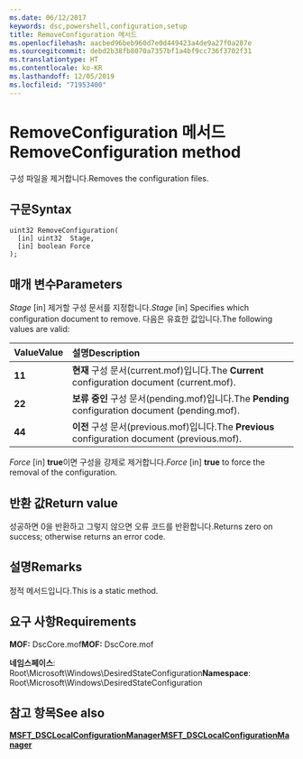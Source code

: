 ```yaml
---
ms.date: 06/12/2017
keywords: dsc,powershell,configuration,setup
title: RemoveConfiguration 메서드
ms.openlocfilehash: aacbed96beb960d7e0d449423a4de9a27f0a287e
ms.sourcegitcommit: debd2b38fb8070a7357bf1a4bf9cc736f3702f31
ms.translationtype: HT
ms.contentlocale: ko-KR
ms.lasthandoff: 12/05/2019
ms.locfileid: "71953400"
---
```

# <a name="removeconfiguration-method"></a><span data-ttu-id="3f835-103">RemoveConfiguration 메서드</span><span class="sxs-lookup"><span data-stu-id="3f835-103">RemoveConfiguration method</span></span>

<span data-ttu-id="3f835-104">구성 파일을 제거합니다.</span><span class="sxs-lookup"><span data-stu-id="3f835-104">Removes the configuration files.</span></span>

## <a name="syntax"></a><span data-ttu-id="3f835-105">구문</span><span class="sxs-lookup"><span data-stu-id="3f835-105">Syntax</span></span>

```mof
uint32 RemoveConfiguration(
  [in] uint32  Stage,
  [in] boolean Force
);
```

## <a name="parameters"></a><span data-ttu-id="3f835-106">매개 변수</span><span class="sxs-lookup"><span data-stu-id="3f835-106">Parameters</span></span>

<span data-ttu-id="3f835-107">*Stage* \[in\] 제거할 구성 문서를 지정합니다.</span><span class="sxs-lookup"><span data-stu-id="3f835-107">*Stage* \[in\] Specifies which configuration document to remove.</span></span> <span data-ttu-id="3f835-108">다음은 유효한 값입니다.</span><span class="sxs-lookup"><span data-stu-id="3f835-108">The following values are valid:</span></span>

|<span data-ttu-id="3f835-109">Value</span><span class="sxs-lookup"><span data-stu-id="3f835-109">Value</span></span> |<span data-ttu-id="3f835-110">설명</span><span class="sxs-lookup"><span data-stu-id="3f835-110">Description</span></span> |
|:--- |:---|
|<span data-ttu-id="3f835-111">**1**</span><span class="sxs-lookup"><span data-stu-id="3f835-111">**1**</span></span> | <span data-ttu-id="3f835-112">**현재** 구성 문서(current.mof)입니다.</span><span class="sxs-lookup"><span data-stu-id="3f835-112">The **Current** configuration document (current.mof).</span></span> |
|<span data-ttu-id="3f835-113">**2**</span><span class="sxs-lookup"><span data-stu-id="3f835-113">**2**</span></span> | <span data-ttu-id="3f835-114">**보류 중인** 구성 문서(pending.mof)입니다.</span><span class="sxs-lookup"><span data-stu-id="3f835-114">The **Pending** configuration document (pending.mof).</span></span>  |
|<span data-ttu-id="3f835-115">**4**</span><span class="sxs-lookup"><span data-stu-id="3f835-115">**4**</span></span> | <span data-ttu-id="3f835-116">**이전** 구성 문서(previous.mof)입니다.</span><span class="sxs-lookup"><span data-stu-id="3f835-116">The **Previous** configuration document (previous.mof).</span></span> |

<span data-ttu-id="3f835-117">*Force* \[in\] **true**이면 구성을 강제로 제거합니다.</span><span class="sxs-lookup"><span data-stu-id="3f835-117">*Force* \[in\] **true** to force the removal of the configuration.</span></span>

## <a name="return-value"></a><span data-ttu-id="3f835-118">반환 값</span><span class="sxs-lookup"><span data-stu-id="3f835-118">Return value</span></span>

<span data-ttu-id="3f835-119">성공하면 0을 반환하고 그렇지 않으면 오류 코드를 반환합니다.</span><span class="sxs-lookup"><span data-stu-id="3f835-119">Returns zero on success; otherwise returns an error code.</span></span>

## <a name="remarks"></a><span data-ttu-id="3f835-120">설명</span><span class="sxs-lookup"><span data-stu-id="3f835-120">Remarks</span></span>

<span data-ttu-id="3f835-121">정적 메서드입니다.</span><span class="sxs-lookup"><span data-stu-id="3f835-121">This is a static method.</span></span>

## <a name="requirements"></a><span data-ttu-id="3f835-122">요구 사항</span><span class="sxs-lookup"><span data-stu-id="3f835-122">Requirements</span></span>

<span data-ttu-id="3f835-123">**MOF:** DscCore.mof</span><span class="sxs-lookup"><span data-stu-id="3f835-123">**MOF:** DscCore.mof</span></span>

<span data-ttu-id="3f835-124">**네임스페이스**: Root\Microsoft\Windows\DesiredStateConfiguration</span><span class="sxs-lookup"><span data-stu-id="3f835-124">**Namespace**: Root\Microsoft\Windows\DesiredStateConfiguration</span></span>

## <a name="see-also"></a><span data-ttu-id="3f835-125">참고 항목</span><span class="sxs-lookup"><span data-stu-id="3f835-125">See also</span></span>

[<span data-ttu-id="3f835-126">**MSFT_DSCLocalConfigurationManager**</span><span class="sxs-lookup"><span data-stu-id="3f835-126">**MSFT_DSCLocalConfigurationManager**</span></span>](msft-dsclocalconfigurationmanager.md)
